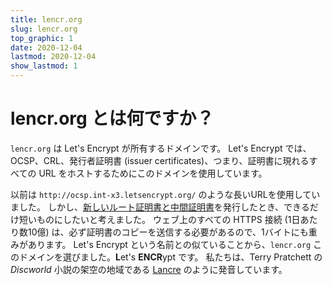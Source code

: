 ```yaml
---
title: lencr.org
slug: lencr.org
top_graphic: 1
date: 2020-12-04
lastmod: 2020-12-04
show_lastmod: 1
---
```



# lencr.org とは何ですか？

`lencr.org` は Let's Encrypt が所有するドメインです。 Let's Encrypt では、 OCSP、CRL、発行者証明書 (issuer certificates)、つまり、証明書に現れるすべての URL をホストするためにこのドメインを使用しています。

以前は `http://ocsp.int-x3.letsencrypt.org/` のような長いURLを使用していました。 しかし、[新しいルート証明書と中間証明書][1]を発行したとき、できるだけ短いものにしたいと考えました。 ウェブ上のすべての HTTPS 接続 (1日あたり数10億) は、必ず証明書のコピーを送信する必要があるので、1バイトにも重みがあります。 Let's Encrypt という名前との似ていることから、`lencr.org` このドメインを選びました。**L**et's **ENCR**ypt です。 私たちは、Terry Pratchett の _Discworld_ 小説の架空の地域である [Lancre][] のように発音しています。

[1]: https://letsencrypt.org/2020/09/17/new-root-and-intermediates.html
[Lancre]: https://discworld.fandom.com/wiki/Lancre
